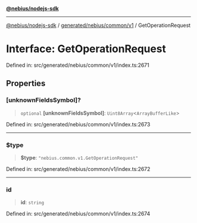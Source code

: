 [**@nebius/nodejs-sdk**](../../../../../README.md)

---

[@nebius/nodejs-sdk](../../../../../README.md) / [generated/nebius/common/v1](../README.md) / GetOperationRequest

# Interface: GetOperationRequest

Defined in: src/generated/nebius/common/v1/index.ts:2671

## Properties

### \[unknownFieldsSymbol\]?

> `optional` **\[unknownFieldsSymbol\]**: `Uint8Array`\<`ArrayBufferLike`\>

Defined in: src/generated/nebius/common/v1/index.ts:2673

---

### $type

> **$type**: `"nebius.common.v1.GetOperationRequest"`

Defined in: src/generated/nebius/common/v1/index.ts:2672

---

### id

> **id**: `string`

Defined in: src/generated/nebius/common/v1/index.ts:2674

